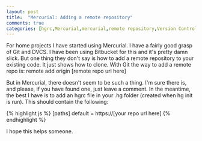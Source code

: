 ```yaml
---
layout: post
title:  "Mercurial: Adding a remote repository"
comments: true
categories: [hgrc,Mercurial,mercurial,remote repository,Version Control]
---
```


For home projects I have started using Mercurial. I have a fairly good grasp of Git and DVCS. I have been using Bitbucket for this and it's pretty damn slick. But one thing they don't say is how to add a remote repository to your existing code. It just shows how to clone. With Git the way to add a remote repo is:
remote add origin [remote repo url here]

But in Mercurial, there doesn't seem to be such a thing. I'm sure there is, and please, if you have found one, just leave a comment. In the meantime, the best I have is to add an hgrc file in your .hg folder (created when hg init is run). This should contain the following:

{% highlight js %}
[paths]
default = https://[your repo url here]
{% endhighlight %}

I hope this helps someone.
